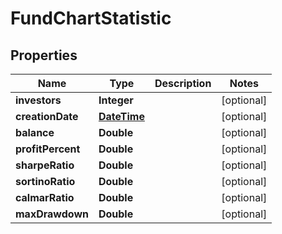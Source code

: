 # FundChartStatistic

## Properties
Name | Type | Description | Notes
------------ | ------------- | ------------- | -------------
**investors** | **Integer** |  |  [optional]
**creationDate** | [**DateTime**](DateTime.md) |  |  [optional]
**balance** | **Double** |  |  [optional]
**profitPercent** | **Double** |  |  [optional]
**sharpeRatio** | **Double** |  |  [optional]
**sortinoRatio** | **Double** |  |  [optional]
**calmarRatio** | **Double** |  |  [optional]
**maxDrawdown** | **Double** |  |  [optional]
